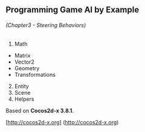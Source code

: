 ## Programming Game AI by Example 
###### (Chapter3 - Steering Behaviors)

1. Math
  * Matrix
  * Vector2
  * Geometry
  * Transformations
2. Entity
3. Scene
4. Helpers

Based on **Cocos2d-x 3.8.1**.

[http://cocos2d-x.org] (http://cocos2d-x.org)
